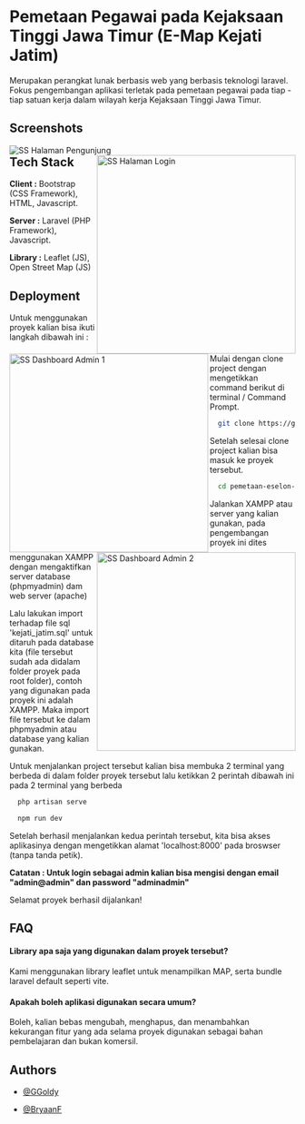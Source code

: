 # Pemetaan Pegawai pada Kejaksaan Tinggi Jawa Timur (E-Map Kejati Jatim)

Merupakan perangkat lunak berbasis web yang berbasis teknologi laravel. Fokus pengembangan aplikasi terletak pada pemetaan pegawai pada tiap - tiap satuan kerja dalam wilayah kerja Kejaksaan Tinggi Jawa Timur.



## Screenshots

<img align="left" width="c" alt="SS Halaman Pengunjung" src="https://github.com/GGoldy/pemetaan-eselon-kejaksaan-jatim/assets/42240127/6b37c49b-c18b-4c9a-9eba-27da42aca473">
<img align="right" width="350" alt="SS Halaman Login" src="https://github.com/GGoldy/pemetaan-eselon-kejaksaan-jatim/assets/42240127/8e0d132e-6e7d-4507-ab89-b2eae42074b3">
<img align="left" width="350" alt="SS Dashboard Admin 1" src="https://github.com/GGoldy/pemetaan-eselon-kejaksaan-jatim/assets/42240127/9aadc600-6bc2-4842-b85f-19ee45b5f2fd">
<img align="right" width="350" alt="SS Dashboard Admin 2" src="https://github.com/GGoldy/pemetaan-eselon-kejaksaan-jatim/assets/42240127/1c53e979-b72a-4d4a-8676-8c51b26971f8">

## Tech Stack

**Client :** Bootstrap (CSS Framework), HTML, Javascript.

**Server :** Laravel (PHP Framework), Javascript.

**Library :** Leaflet (JS), Open Street Map (JS)


## Deployment

Untuk menggunakan proyek kalian bisa ikuti langkah dibawah ini :

Mulai dengan clone project dengan mengetikkan command berikut di terminal / Command Prompt.

```bash
  git clone https://github.com/GGoldy/pemetaan-eselon-kejaksaan-jatim.git
```

Setelah selesai clone project kalian bisa masuk ke proyek tersebut.
```bash
  cd pemetaan-eselon-kejaksaan-jatim
```

Jalankan XAMPP atau server yang kalian gunakan, pada pengembangan proyek ini dites menggunakan XAMPP dengan mengaktifkan server database (phpmyadmin) dam web server (apache)

Lalu lakukan import terhadap file sql 'kejati_jatim.sql' untuk ditaruh pada database kita (file tersebut sudah ada didalam folder proyek pada root folder), contoh yang digunakan pada proyek ini adalah XAMPP. Maka import file tersebut ke dalam phpmyadmin atau database yang kalian gunakan.

Untuk menjalankan project tersebut kalian bisa membuka 2 terminal yang berbeda di dalam folder proyek tersebut lalu ketikkan 2 perintah dibawah ini pada 2 terminal yang berbeda 
```bash
  php artisan serve
```
```bash
  npm run dev
```

Setelah berhasil menjalankan kedua perintah tersebut, kita bisa akses aplikasinya dengan mengetikkan alamat 'localhost:8000' pada broswser (tanpa tanda petik).

**Catatan : Untuk login sebagai admin kalian bisa mengisi dengan email "admin@admin" dan password "adminadmin"**

Selamat proyek berhasil dijalankan!
## FAQ

#### Library apa saja yang digunakan dalam proyek tersebut?

Kami menggunakan library leaflet untuk menampilkan MAP, serta bundle laravel default seperti vite.

#### Apakah boleh aplikasi digunakan secara umum?

Boleh, kalian bebas mengubah, menghapus, dan menambahkan kekurangan fitur yang ada selama proyek digunakan sebagai bahan pembelajaran dan bukan komersil.


## Authors

- [@GGoldy](https://github.com/GGoldy)

- [@BryaanF](https://github.com/BryaanF)
